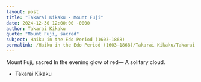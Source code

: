 ```yaml
---
layout: post
title: "Takarai Kikaku - Mount Fuji"
date: 2024-12-30 12:00:00 -0000
author: Takarai Kikaku
quote: "Mount Fuji, sacred"
subject: Haiku in the Edo Period (1603–1868)
permalink: /Haiku in the Edo Period (1603–1868)/Takarai Kikaku/Takarai Kikaku - Mount Fuji
---
```


Mount Fuji, sacred
In the evening glow of red—
A solitary cloud.

- Takarai Kikaku
